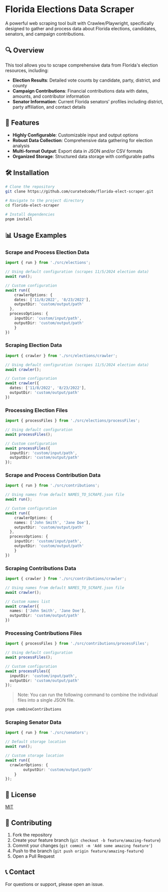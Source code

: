 # Florida Elections Data Scraper

A powerful web scraping tool built with Crawlee/Playwright, specifically designed to gather and process data about Florida elections, candidates, senators, and campaign contributions.

## 🔍 Overview

This tool allows you to scrape comprehensive data from Florida's election resources, including:

- **Election Results**: Detailed vote counts by candidate, party, district, and county
- **Campaign Contributions**: Financial contributions data with dates, amounts, and contributor information
- **Senator Information**: Current Florida senators' profiles including district, party affiliation, and contact details

## 🚀 Features

- **Highly Configurable**: Customizable input and output options
- **Robust Data Collection**: Comprehensive data gathering for election analysis
- **Multi-format Output**: Export data in JSON and/or CSV formats
- **Organized Storage**: Structured data storage with configurable paths

## 🛠️ Installation

```bash
# Clone the repository
git clone https://github.com/curatedcode/florida-elect-scraper.git

# Navigate to the project directory
cd florida-elect-scraper

# Install dependencies
pnpm install
```

## 📊 Usage Examples

### Scrape and Process Election Data

```typescript
import { run } from './src/elections';

// Using default configuration (scrapes 11/5/2024 election data)
await run();

// Custom configuration
await run({
	crawlerOptions: {
    dates: ['11/8/2022', '8/23/2022'],
    outputDir: 'custom/output/path'
  },
  processOptions: {
  	inputDir: 'custom/input/path',
    outputDir: 'custom/output/path'
	}
})
```

### Scraping Election Data

```typescript
import { crawler } from './src/elections/crawler';

// Using default configuration (scrapes 11/5/2024 election data)
await crawler();

// Custom configuration
await crawler({
  dates: ['11/8/2022', '8/23/2022'],
  outputDir: 'custom/output/path'
})
```

### Processing Election Files

```typescript
import { processFiles } from './src/elections/processFiles';

// Using default configuration
await processFiles();

// Custom configuration
await processFiles({
  inputDir: 'custom/input/path',
  outputDir: 'custom/output/path'
});
```

### Scrape and Process Contribution Data

```typescript
import { run } from './src/contributions';

// Using names from default NAMES_TO_SCRAPE.json file
await run();

// Custom configuration
await run({
	crawlerOptions: {
    names: ['John Smith', 'Jane Doe'],
    outputDir: 'custom/output/path'
  },
  processOptions: {
  	inputDir: 'custom/input/path',
    outputDir: 'custom/output/path'
	}
})
```

### Scraping Contributions Data

```typescript
import { crawler } from './src/contributions/crawler';

// Using names from default NAMES_TO_SCRAPE.json file
await crawler();

// Custom names list
await crawler({
  names: ['John Smith', 'Jane Doe'],
  outputDir: 'custom/output/path'
})
```

### Processing Contributions Files

```typescript
import { processFiles } from './src/contributions/processFiles';

// Using default configuration
await processFiles();

// Custom configuration
await processFiles({
  inputDir: 'custom/input/path',
  outputDir: 'custom/output/path'
});
```

>Note: You can run the following command to combine the individual files into a single JSON file.
```bash
pnpm combineContributions
```

### Scraping Senator Data

```typescript
import { run } from './src/senators';

// Default storage location
await run();

// Custom storage location
await run({
  crawlerOptions: {
		outputDir: 'custom/output/path'
	}
});
```

## 📝 License

[MIT](LICENSE)

## 🤝 Contributing

1. Fork the repository
2. Create your feature branch (`git checkout -b feature/amazing-feature`)
3. Commit your changes (`git commit -m 'Add some amazing feature'`)
4. Push to the branch (`git push origin feature/amazing-feature`)
5. Open a Pull Request

## 📞 Contact

For questions or support, please open an issue.